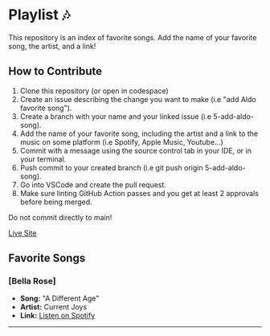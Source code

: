 # Playlist 🎶
This repository is an index of favorite songs. Add the name of your favorite song, the artist, and a link!

## How to Contribute
1. Clone this repository (or open in codespace) 
2. Create an issue describing the change you want to make (i.e "add Aldo favorite song").
3. Create a branch with your name and your linked issue (i.e 5-add-aldo-song).
4. Add the name of your favorite song, including the artist and a link to the music on some platform (i.e Spotify, Apple Music, Youtube...)
5. Commit with a message using the source control tab in your IDE, or in your terminal.  
6. Push commit to your created branch (i.e git push origin 5-add-aldo-song). 
7. Go into VSCode and create the pull request. 
8. Make sure linting GitHub Action passes and you get at least 2 approvals before being merged. 

Do not commit directly to main!

[Live Site](https://dpi-we.github.io/playlist/)

## Favorite Songs

### [Bella Rose]
- **Song:** "A Different Age"
- **Artist:** Current Joys  
- **Link:** [Listen on Spotify](https://open.spotify.com/track/51NRDcy5WEdfda6HC09QaD?si=ecfb4e91e9be4857)

---